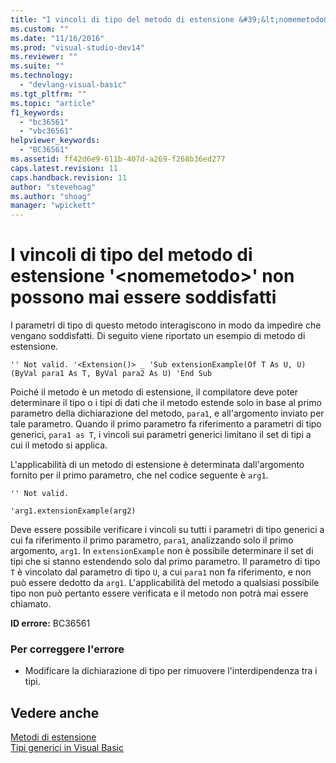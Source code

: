 ```yaml
---
title: "I vincoli di tipo del metodo di estensione &#39;&lt;nomemetodo&gt;&#39; non possono mai essere soddisfatti | Microsoft Docs"
ms.custom: ""
ms.date: "11/16/2016"
ms.prod: "visual-studio-dev14"
ms.reviewer: ""
ms.suite: ""
ms.technology: 
  - "devlang-visual-basic"
ms.tgt_pltfrm: ""
ms.topic: "article"
f1_keywords: 
  - "bc36561"
  - "vbc36561"
helpviewer_keywords: 
  - "BC36561"
ms.assetid: ff42d6e9-611b-407d-a269-f268b36ed277
caps.latest.revision: 11
caps.handback.revision: 11
author: "stevehoag"
ms.author: "shoag"
manager: "wpickett"
---
```

# I vincoli di tipo del metodo di estensione &#39;&lt;nomemetodo&gt;&#39; non possono mai essere soddisfatti
I parametri di tipo di questo metodo interagiscono in modo da impedire che vengano soddisfatti. Di seguito viene riportato un esempio di metodo di estensione.  
  
```  
'' Not valid. '<Extension()> _ 'Sub extensionExample(Of T As U, U)(ByVal para1 As T, ByVal para2 As U) 'End Sub  
```  
  
 Poiché il metodo è un metodo di estensione, il compilatore deve poter determinare il tipo o i tipi di dati che il metodo estende solo in base al primo parametro della dichiarazione del metodo, `para1`, e all'argomento inviato per tale parametro. Quando il primo parametro fa riferimento a parametri di tipo generici, `para1 as T`, i vincoli sui parametri generici limitano il set di tipi a cui il metodo si applica.  
  
 L'applicabilità di un metodo di estensione è determinata dall'argomento fornito per il primo parametro, che nel codice seguente è `arg1`.  
  
 `'' Not valid.`  
  
 `'arg1.extensionExample(arg2)`  
  
 Deve essere possibile verificare i vincoli su tutti i parametri di tipo generici a cui fa riferimento il primo parametro, `para1`, analizzando solo il primo argomento,  `arg1`. In `extensionExample` non è possibile determinare il set di tipi che si stanno estendendo solo dal primo parametro. Il parametro di tipo `T` è vincolato dal parametro di tipo `U`, a cui `para1` non fa riferimento, e non può essere dedotto da `arg1`. L'applicabilità del metodo a qualsiasi possibile tipo non può pertanto essere verificata e il metodo non potrà mai essere chiamato.  
  
 **ID errore:** BC36561  
  
### Per correggere l'errore  
  
-   Modificare la dichiarazione di tipo per rimuovere l'interdipendenza tra i tipi.  
  
## Vedere anche  
 [Metodi di estensione](/dotnet/visual-basic/programming-guide/language-features/procedures/extension-methods)   
 [Tipi generici in Visual Basic](/dotnet/visual-basic/programming-guide/language-features/data-types/generic-types)